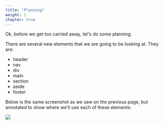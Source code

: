 ```yaml
---
title: "Planning"
weight: 1
chapter: true
---
```


Ok, before we get too carried away, let's do some planning.

There are several new elements that we are going to be looking at. They are:

- header
- nav
- div
- main
- section
- aside
- footer

Below is the same screenshot as we saw on the previous page, but annotated to show where we'll use each of these elements:

![](../../images/myrtle_the_turtle_annotated.png)


